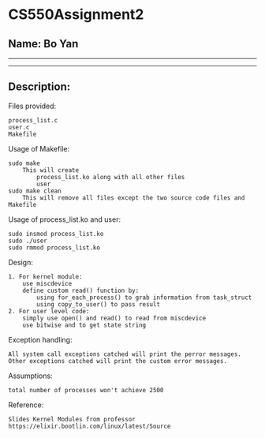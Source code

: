 # CS550Assignment2
## Name: Bo Yan

-----------------------------------------------------------------------
-----------------------------------------------------------------------

## Description:
Files provided:

    process_list.c
    user.c
    Makefile
    
Usage of Makefile:

    sudo make
        This will create
            process_list.ko along with all other files
            user
    sudo make clean
        This will remove all files except the two source code files and Makefile
        
Usage of process_list.ko and user:
    
    sudo insmod process_list.ko
    sudo ./user
    sudo rmmod process_list.ko
    
Design:
    
    1. For kernel module:
        use miscdevice
        define custom read() function by:
            using for_each_process() to grab information from task_struct
            using copy_to_user() to pass result
    2. For user level code:
        simply use open() and read() to read from miscdevice
        use bitwise and to get state string
    
Exception handling:

    All system call exceptions catched will print the perror messages.
    Other exceptions catched will print the custom error messages.

Assumptions:

    total number of processes won't achieve 2500 
        
Reference:

    Slides Kernel Modules from professor
    https://elixir.bootlin.com/linux/latest/Source
    
